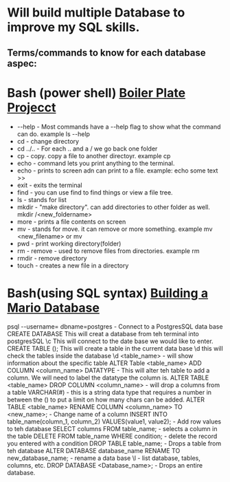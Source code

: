 # Will build multiple Database to improve my SQL skills.

## Terms/commands to know for each database aspec:

# Bash (power shell) [Boiler Plate Projecct](https://www.freecodecamp.org/learn/relational-database/learn-bash-by-building-a-boilerplate/build-a-boilerplate)
* --help - Most commands have a --help flag to show what the command can do. example ls --help
* cd - change directory
* cd ../.. - For each .. and a / we go back one folder
* cp - copy. copy a file to another directoyr. example cp <desination>
* echo - command lets you print anything to the terminal.
* echo - prints to screen adn can print to a file. example: echo some text >> <filename>
* exit - exits the terminal
* find - you can use find to find things or view a file tree.
* ls - stands for list
* mkdir - "make directory". can add directories to other folder as well. mkdir <folderName>/<new_foldername>
* more - prints a file contents on screen
* mv - stands for move. it can remove or more something. example mv <filename> <new_filename> or mv <filename> <desination>
* pwd - print working directory(folder)
* rm - remove - used to remove files from directories. example rm <filename>
* rmdir - remove directory
* touch <filename> - creates a new file in a directory


# Bash(using SQL syntax) [Building a Mario Database](https://www.freecodecamp.org/learn/relational-database/learn-relational-databases-by-building-a-mario-database/build-a-mario-database)
psql --username=<youre name> dbname=postgres - Connect to a PostgresSQL data base
CREATE DATABASE <name> This will creat a database from teh terminal into postgresSQL
\c <databse name> This will connect to the date base we would like to enter. 
CREATE TABLE <name>();  This will create a table in the current data base
\d this will check the tables inside the database
\d <table_name> - will show information about the specific table
ALTER Table <table_name> ADD COLUMN <column_name> DATATYPE - This will alter teh table to add a column. We will need to label the datatype the column is.
ALTER TABLE <table_name> DROP COLUMN <column_name> -  will drop a columns from a table
VARCHAR(#) - this is a string data type that requires a number in between the () to put a limit on how many chars can be added. 
ALTER TABLE <table_name> RENAME COLUMN <column_name> TO <new_name>; - Change name of a column
INSERT INTO table_name(column_1, column_2) VALUES(value1, value2); - Add row values to teh database
SELECT columns FROM table_name; - selects a column in the table
DELETE FROM table_name WHERE condition; - delete the record you entered with a condition
DROP TABLE table_name; - Drops a table from teh database
ALTER DATABASE database_name RENAME TO new_database_name; - rename a data base
\l - list database, tables, columns, etc.
DROP DATABASE <Database_name>; - Drops an entire database.
  
